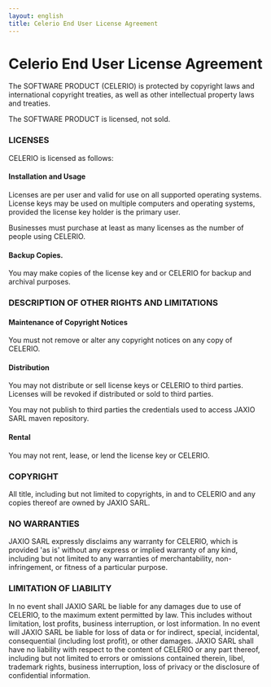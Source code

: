 ```yaml
---
layout: english
title: Celerio End User License Agreement
---
```

# Celerio End User License Agreement

The SOFTWARE PRODUCT (CELERIO) is protected by copyright laws and international copyright treaties,
as well as other intellectual property laws and treaties.

The SOFTWARE PRODUCT is licensed, not sold.

### LICENSES

CELERIO is licensed as follows:

#### Installation and Usage

Licenses are per user and valid for use on all supported operating systems.
License keys may be used on multiple computers and operating systems, provided the license key
holder is the primary user.

Businesses must purchase at least as many licenses as the number of people using CELERIO.

#### Backup Copies.

You may make copies of the license key and or CELERIO for backup and archival purposes.

### DESCRIPTION OF OTHER RIGHTS AND LIMITATIONS

#### Maintenance of Copyright Notices

You must not remove or alter any copyright notices on any copy of CELERIO.

#### Distribution

You may not distribute or sell license keys or CELERIO to third parties. Licenses will be revoked if distributed or sold to third parties.

You may not publish to third parties the credentials used to access JAXIO SARL maven repository.

#### Rental

You may not rent, lease, or lend the license key or CELERIO.

### COPYRIGHT

All title, including but not limited to copyrights, in and to CELERIO and any copies thereof are owned by JAXIO SARL.

### NO WARRANTIES

JAXIO SARL expressly disclaims any warranty for CELERIO, which is provided 'as is' without any express 
or implied warranty of any kind, including but not limited to any warranties of merchantability, 
non-infringement, or fitness of a particular purpose.

### LIMITATION OF LIABILITY

In no event shall JAXIO SARL be liable for any damages due to use of CELERIO, to the maximum extent permitted by law.
This includes without limitation, lost profits, business interruption, or lost information.
In no event will JAXIO SARL be liable for loss of data or for indirect, special, incidental,
consequential (including lost profit), or other damages. JAXIO SARL shall have no liability with respect to the content 
of CELERIO or any part thereof, including but not limited to errors or omissions contained therein, libel,
trademark rights, business interruption, loss of privacy or the disclosure of confidential information.



